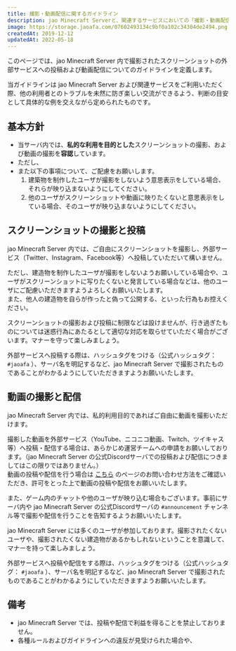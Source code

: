 ```yaml
---
title: 撮影・動画配信に関するガイドライン
description: jao Minecraft Serverと、関連するサービスにおいての「撮影・動画配信」について、運営側の方針と利用者のガイドラインを定義します。
image: https://storage.jaoafa.com/07602493134c9bf0a102c34304de2494.png
createdAt: 2019-12-12
updatedAt: 2022-05-18
---
```


このページでは、jao Minecraft Server 内で撮影されたスクリーンショットの外部サービスへの投稿および動画配信についてのガイドラインを定義します。

当ガイドラインは jao Minecraft Server および関連サービスをご利用いただく際、他の利用者とのトラブルを未然に防ぎ楽しい交流ができるよう、判断の目安として具体的な例を交えながら定められたものです。

<!--more-->

## 基本方針

- 当サーバ内では、**私的な利用を目的とした**スクリーンショットの撮影、および動画の撮影を**容認**しています。
- ただし、
- また以下の事項について、ご配慮をお願いします。
    1. 建築物を制作したユーザが撮影をしないよう意思表示をしている場合、それらが映り込まないようにしてください。
    2. 他のユーザがスクリーンショットや動画に映りたくないと意思表示をしている場合、そのユーザが映り込まないようにしてください。

## スクリーンショットの撮影と投稿

jao Minecraft Server 内では、ご自由にスクリーンショットを撮影し、外部サービス（Twitter、Instagram、Facebook等）へ投稿していただいて構いません。

ただし、建造物を制作したユーザが撮影をしないようお願いしている場合や、ユーザがスクリーンショットに写りたくないと発言している場合などは、他のユーザにご配慮いただきますようよろしくお願いいたします。  
また、他人の建造物を自らが作ったと偽って公開する、といった行為もお控えください。

スクリーンショットの撮影および投稿に制限などは設けませんが、行き過ぎたものについては迷惑行為にあたるとして適切な対応を取らせていただく場合がございます。マナーを守って楽しみましょう。

外部サービスへ投稿する際は、ハッシュタグをつける（公式ハッシュタグ： `#jaoafa` ）、サーバ名を明記するなど、jao Minecraft Server で撮影されたものであることがわかるようにしていただきますようお願いいたします。

## 動画の撮影と配信

jao Minecraft Server 内では、私的利用目的であればご自由に動画を撮影いただけます。  

撮影した動画を外部サービス（YouTube、ニコニコ動画、Twitch、ツイキャス等）へ投稿・配信する場合は、あらかじめ運営チームへの申請をお願いしております。（jao Minecraft Server の公式Discordサーバでの投稿および配信につきましてはこの限りではありません。）  
動画の投稿や配信を行う場合は [こちら](/support/inquiry) のページのお問い合わせ方法をご確認いただき、許可をとった上で動画の投稿や配信をお願いいたします。

また、ゲーム内のチャットや他のユーザが映り込む場合もございます。事前にサーバ内や jao Minecraft Server の公式Discordサーバの `#announcement` チャンネル等で撮影や配信を行うことを告知するようお願いいたします。

jao Minecraft Server には多くのユーザが参加しております。撮影されたくないユーザや、撮影されたくない建造物があるかもしれないということを意識して、マナーを持って楽しみましょう。

外部サービスへ投稿や配信をする際は、ハッシュタグをつける（公式ハッシュタグ： `#jaoafa` ）、サーバ名を明記するなど、jao Minecraft Server で撮影されたものであることがわかるようにしていただきますようお願いいたします。

## 備考

- jao Minecraft Server では、投稿や配信で利益を得ることを禁止しておりません。
- 各種ルールおよびガイドラインへの違反が見受けられた場合や、
